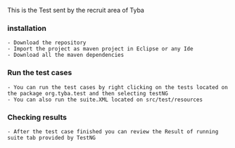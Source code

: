 This is the Test sent by the recruit area of Tyba 

### installation
	- Download the repository
	- Import the project as maven project in Eclipse or any Ide
	- Download all the maven dependencies

### Run the test cases
	- You can run the test cases by right clicking on the tests located on the package org.tyba.test and then selecting testNG
	- You can also run the suite.XML located on src/test/resources

### Checking results
	- After the test case finished you can review the Result of running suite tab provided by TestNG